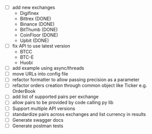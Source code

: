 - [ ] add new exchanges 
    * Digifinex
    * Bittrex (DONE)
    * Binance (DONE)
    * BitThumb (DONE)
    * CoinFloor (DONE)
    * Upbit (DONE)
- [ ] fix API to use latest version 
    * BTCC
    * BTC-E
    * Huobi
- [ ] add example using async/threads
- [ ] move URLs into config file
- [ ] refactor formatter to allow passing precision as a parameter 
- [ ] refactor orders creation through common object like Ticker e.g. OrderBook
- [ ] add list of supported pairs per exchange
- [ ] allow pairs to be provided by code calling py lib
- [ ] Support multiple API versions
- [ ] standardize pairs across exchanges and list currency in results
- [ ] Generate swagger docs
- [ ] Generate postman tests
